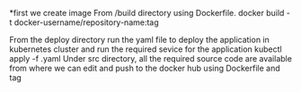 *first we create image From /build directory using Dockerfile. docker build -t docker-username/repository-name:tag

From the deploy directory run the yaml file to deploy the application in kubernetes cluster and run the required sevice for the application kubectl apply -f <name-of-file>.yaml
Under src directory, all the required source code are available from where we can edit and push to the docker hub using Dockerfile and tag
